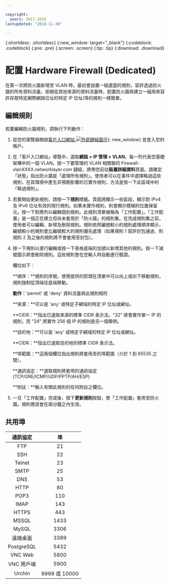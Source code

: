 ```yaml
---

copyright:
  years: 2017,2018
lastupdated: "2018-11-30"

---
```


{:shortdesc: .shortdesc}
{:new_window: target="_blank"}
{:codeblock: .codeblock}
{:pre: .pre}
{:screen: .screen}
{:tip: .tip}
{:download: .download}

# 配置 Hardware Firewall (Dedicated)

在第一次將防火牆新增至 VLAN 時，最初會設置一組適當的規則，容許透過防火牆的所有資料流量。拒絕從其他來源的資料流量時，配置防火牆與建立一組用來容許存取特定網際網路位址的特定 IP 位址/埠的規則一樣簡單。


## 編輯規則

若要編輯防火牆規則，請執行下列動作：

1. 從您的瀏覽器開啟[客戶入口網站 ![外部鏈結圖示](../../icons/launch-glyph.svg "外部鏈結圖示")](https://control.softlayer.com/){: new_window} 並登入您的帳戶。
2. 在「客戶入口網站」導覽中，選取**網路 > IP 管理 > VLAN**。每一列代表您基礎架構中的一個 VLAN。按一下要管理的 VLAN 相關聯的 Firewall-vlanXXXX.networklayer.com 鏈結，將帶您前往**裝置詳細資料**頁面。請確定「狀態」指出防火牆是「處理所有規則」。使用者可以在事件中選擇略過這些規則，在其環境中產生非預期影響的已實作規則，方法是按一下此區域中的「略過規則」。
3. 若要開始更新規則，請按一下**規則**標籤。頁面將顯示一些區段，顯示對 IPv4 及 IPv6 位址有效的現行規則。如果未實作規則，則會顯示模糊的位置保留元。按一下對應列以編輯個別規則。此規則清單被稱為「工作配置」。「工作配置」是一個正在建立但尚未套用於「防火牆」的規則集。在完成規則集之前，使用者可以編輯、新增及刪除規則。規則依照編號較小的規則處理順序顯示，編號較小的規則會比編號較大的規則優先處理（如果規則 1 容許封包通過、則規則 2 及之後的規則將不會套用至封包）。
4. 按一下規則以進行編輯或按一下表格底端的加號以新增其他的規則。按一下減號圖示將會刪除規則。這些規則會在您輸入時自動進行驗證。

    欄位如下：

    **順序：**規則的序號。使用提供的箭頭在清單中可以向上或向下移動規則，規則強制從頂端往底端移動。

    **動作：**'permit' 或 'deny' 資料流量與此規則相符

    **來源：**可以是 'any' 或特定子網域的特定 IP 位址或網址。

    **CIDR：**指出已選取來源的標準 CIDR 表示法。"32" 將會實作單一 IP 的規則，而 "24" 將實作 256 個 IP 的規則是另一個舉例。

    **目的地：**可以是 'any' 或特定子網域的特定 IP 位址或網址。

    **CIDR：**指出已選取目的地的標準 CIDR 表示法。

    **埠範圍：**這兩個欄位指出規則將套用至的埠範圍（介於 1 到 65535 之間）。

    **通訊協定：**選取規則將套用的通訊協定 (TCP/GRE/ICMP/UDP/PPTP/AH/ESP)

    **附註：**輸入有關此規則的任何附註之欄位。
    
5. 一旦「工作配置」完成後，按下**更新規則**按鈕，使「工作配置」套用至防火牆。規則應該會在兩分鐘之內生效。

## 共用埠

|通訊協定 |埠 |
| :-----: | :-----: |
|FTP |21 |
|SSH |22 |
|Telnet |23 |
|SMTP |25 |
|DNS |53 |
|HTTP |80 |
|POP3 |110 |
|IMAP |143 |
|HTTPS |443 |
|MSSQL |1433 |
|MySQL |3306 |
|遠端桌面 |3389 |
|PostgreSQL |5432 |
|VNC Web |5800 |
|VNC 用戶端 |5900 |
|Urchin |9999 或 10000 ||
